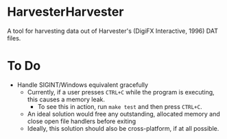 # HarvesterHarvester
A tool for harvesting data out of Harvester's (DigiFX Interactive, 1996) DAT files.

# To Do
+ Handle SIGINT/Windows equivalent gracefully
    + Currently, if a user presses `CTRL+C` while the program is executing, this causes a memory leak.
        + To see this in action, run `make test` and then press `CTRL+C`.
    + An ideal solution would free any outstanding, allocated memory and close open file handlers before exiting
    + Ideally, this solution should also be cross-platform, if at all possible.
